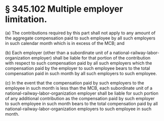 # § 345.102   Multiple employer limitation.

(a) The contributions required by this part shall not apply to any amount of the aggregate compensation paid to such employee by all such employers in such calendar month which is in excess of the MCB; and


(b) Each employer (other than a subordinate unit of a national-railway-labor-organization employer) shall be liable for that portion of the contribution with respect to such compensation paid by all such employers which the compensation paid by the employer to such employee bears to the total compensation paid in such month by all such employers to such employee.


(c) In the event that the compensation paid by such employers to the employee in such month is less than the MCB, each subordinate unit of a national-railway-labor-organization employer shall be liable for such portion of any additional contribution as the compensation paid by such employer to such employee in such month bears to the total compensation paid by all national-railway-labor-organization employers to such employee in such month.




